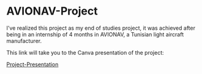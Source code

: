 # AVIONAV-Project

I've realized this project as my end of studies project, it was achieved after being in an internship of 4 months in AVIONAV, a Tunisian light aircraft manufacturer.

This link will take you to the Canva presentation of the project:

[Project-Presentation](https://www.canva.com/design/DAFCkISHrg4/Is1H75IimslehNeSrSqORw/view?utm_content=DAFCkISHrg4&utm_campaign=designshare&utm_medium=link2&utm_source=sharebutton)
